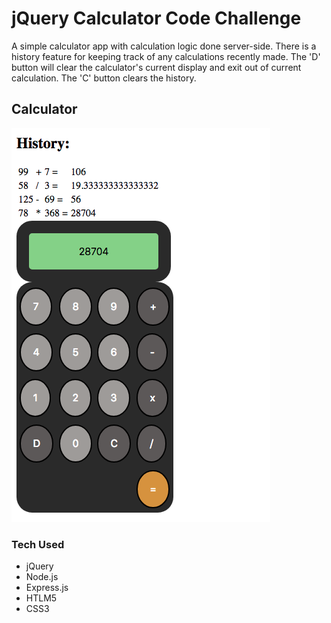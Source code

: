# jQuery Calculator Code Challenge
A simple calculator app with calculation logic done server-side. There is a history feature for keeping track of any calculations recently made. The 'D' button will clear the calculator's current display and exit out of current calculation. The 'C' button clears the history. 

## Calculator 
                
![Calculator](images/Calculator.png)

### Tech Used

* jQuery
* Node.js
* Express.js
* HTLM5
* CSS3
